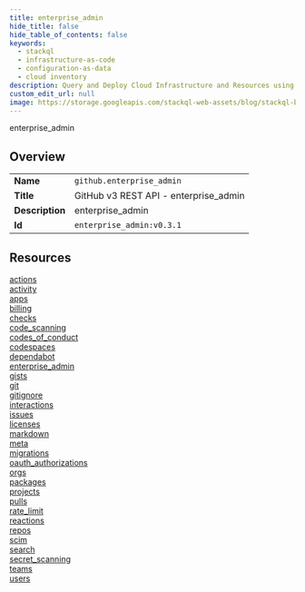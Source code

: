 ```yaml
---
title: enterprise_admin
hide_title: false
hide_table_of_contents: false
keywords:
  - stackql
  - infrastructure-as-code
  - configuration-as-data
  - cloud inventory
description: Query and Deploy Cloud Infrastructure and Resources using SQL
custom_edit_url: null
image: https://storage.googleapis.com/stackql-web-assets/blog/stackql-blog-post-featured-image.png
---
```

enterprise_admin  
    

## Overview
<table><tbody>
<tr><td><b>Name</b></td><td><code>github.enterprise_admin</code></td></tr>
<tr><td><b>Title</b></td><td>GitHub v3 REST API - enterprise_admin</td></tr>
<tr><td><b>Description</b></td><td>enterprise_admin</td></tr>
<tr><td><b>Id</b></td><td><code>enterprise_admin:v0.3.1</code></td></tr>
</tbody></table>

## Resources
<div class="row">
<div class="providerDocColumn">
<a href="/providers/github/enterprise_admin/actions/index.md">actions</a><br />
<a href="/providers/github/enterprise_admin/activity/index.md">activity</a><br />
<a href="/providers/github/enterprise_admin/apps/index.md">apps</a><br />
<a href="/providers/github/enterprise_admin/billing/index.md">billing</a><br />
<a href="/providers/github/enterprise_admin/checks/index.md">checks</a><br />
<a href="/providers/github/enterprise_admin/code_scanning/index.md">code_scanning</a><br />
<a href="/providers/github/enterprise_admin/codes_of_conduct/index.md">codes_of_conduct</a><br />
<a href="/providers/github/enterprise_admin/codespaces/index.md">codespaces</a><br />
<a href="/providers/github/enterprise_admin/dependabot/index.md">dependabot</a><br />
<a href="/providers/github/enterprise_admin/enterprise_admin/index.md">enterprise_admin</a><br />
<a href="/providers/github/enterprise_admin/gists/index.md">gists</a><br />
<a href="/providers/github/enterprise_admin/git/index.md">git</a><br />
<a href="/providers/github/enterprise_admin/gitignore/index.md">gitignore</a><br />
<a href="/providers/github/enterprise_admin/interactions/index.md">interactions</a><br />
<a href="/providers/github/enterprise_admin/issues/index.md">issues</a><br />
<a href="/providers/github/enterprise_admin/licenses/index.md">licenses</a><br />
</div>
<div class="providerDocColumn">
<a href="/providers/github/enterprise_admin/markdown/index.md">markdown</a><br />
<a href="/providers/github/enterprise_admin/meta/index.md">meta</a><br />
<a href="/providers/github/enterprise_admin/migrations/index.md">migrations</a><br />
<a href="/providers/github/enterprise_admin/oauth_authorizations/index.md">oauth_authorizations</a><br />
<a href="/providers/github/enterprise_admin/orgs/index.md">orgs</a><br />
<a href="/providers/github/enterprise_admin/packages/index.md">packages</a><br />
<a href="/providers/github/enterprise_admin/projects/index.md">projects</a><br />
<a href="/providers/github/enterprise_admin/pulls/index.md">pulls</a><br />
<a href="/providers/github/enterprise_admin/rate_limit/index.md">rate_limit</a><br />
<a href="/providers/github/enterprise_admin/reactions/index.md">reactions</a><br />
<a href="/providers/github/enterprise_admin/repos/index.md">repos</a><br />
<a href="/providers/github/enterprise_admin/scim/index.md">scim</a><br />
<a href="/providers/github/enterprise_admin/search/index.md">search</a><br />
<a href="/providers/github/enterprise_admin/secret_scanning/index.md">secret_scanning</a><br />
<a href="/providers/github/enterprise_admin/teams/index.md">teams</a><br />
<a href="/providers/github/enterprise_admin/users/index.md">users</a><br />
</div>
</div>
